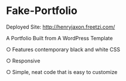 # Fake-Portfolio
Deployed Site: http://henryjaxon.freetzi.com/

A Portfolio Built from A WordPress Template

○ Features contemporary black and white CSS

○ Responsive

○ Simple, neat code that is easy to customize
